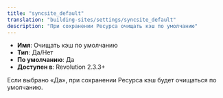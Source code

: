 ```yaml
---
title: "syncsite_default"
translation: "building-sites/settings/syncsite_default"
description: "При сохранении Ресурса очищать кэш по умолчанию"
---
```


-   **Имя**: Очищать кэш по умолчанию
-   **Тип**: Да/Нет  
-   **По умолчанию**: Да
-   **Доступен в**: Revolution 2.3.3+  

Если выбрано «Да», при сохранении Ресурса кэш будет очищаться по умолчанию.